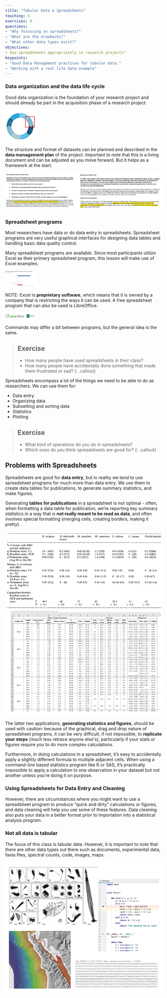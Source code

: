 ```yaml
---
title: "Tabular Data & Spreadsheets"
teaching: 5
exercises: 0
questions:
- "Why focussing on spreadsheets?"
- "What are the drawbacks?"
- "What other data types exist?"
objectives:
- Use spreadsheets appropriately in research projects"
keypoints:
- "Good Data Management practices for tabular data."
- "Working with a real life data example"
---
```


### Data organization and the data life cycle

Good data organization is the foundation of your research project and should already be part in the acquisition phase of a research project. 

<img src="../fig/data-life-cycle-acquisition.png" alt="data-life-cycle-acquisition" style="zoom:10%;" />

The structure and format of datasets can be planned and described in the **data management plan** of the project. Important to note that this is a living document and can be adjusted as you move forward. But it helps as a framework at the start. 

![dmp-data-organization](../fig/dmp-data-organization.png)

### Spreadsheet programs

Most researchers have data or do data entry in spreadsheets. Spreadsheet programs are very useful graphical interfaces for designing data tables and handling basic data quality control. 

Many spreadsheet programs are available. Since most participants utilize Excel as their primary spreadsheet program, this lesson will make use of Excel examples.

<img src="../fig/survey-results-tools.png" alt="data-types" style="zoom:10%;" />



NOTE: Excel is **proprietary software**, which means that it is owned by a company that is restricting the ways it can be used. A free spreadsheet program that can also be used is LibreOffice.



<img src="../fig/libreoffice-excel.png" alt="data-types" style="zoom:10%;" />



Commands may differ a bit between programs, but the general idea is the same.

> ## Exercise
> - How many people have used spreadsheets in their class?
> - How many people have accidentally done something that made them frustrated or sad?
> {: .callout}

Spreadsheets encompass a lot of the things we need to be able to do as researchers. We can use them for:

- Data entry
- Organizing data
- Subsetting and sorting data
- Statistics
- Plotting

> ## Exercise
> - What kind of operations do you do in spreadsheets?
> - Which ones do you think spreadsheets are good for?
> {: .callout}


## Problems with Spreadsheets

Spreadsheets are good for **data entry**, but in reality we tend to use spreadsheet programs for much more than data entry. We use them to create data tables for publications, to generate summary statistics, and make figures.

Generating **tables for publications** in a spreadsheet is not optimal - often, when formatting a data table for publication, we’re reporting key summary statistics in a way that is **not really meant to be read as data**, and often involves special formatting (merging cells, creating borders, making it pretty). 

![publication-layout](../fig/layout-publication.png)

The latter two applications, **generating statistics and figures**, should be used with caution: because of the graphical, drag and drop nature of spreadsheet programs, it can be very difficult, if not impossible, to **replicate your steps** (much less retrace anyone else's), particularly if your stats or figures require you to do more complex calculations. 

Furthermore, in doing calculations in a spreadsheet, it’s easy to accidentally apply a slightly different formula to multiple adjacent cells. When using a  command-line based statistics program like R or SAS, it’s practically impossible to apply a calculation to one observation in your  dataset but not another unless you’re doing it on purpose. 

### Using Spreadsheets for Data Entry and Cleaning

However, there are circumstances where you might want to use a spreadsheet program to produce “quick and dirty” calculations or figures, and data cleaning will help you use some of these features. Data cleaning also puts your data in a better format prior to importation into a statistical analysis program. 

### Not all data is tabular

The focus of this class is tabular data. However, it is important to note that there are other data types out there such as documents, experimental data, fasta files, spectral counts, code, images, maps. 

<img src="../fig/other-data-types.png" alt="data-types" style="zoom:0%;" />







